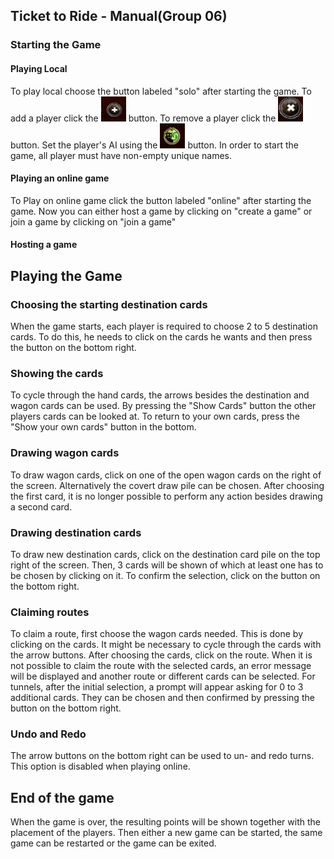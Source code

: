 ## Ticket to Ride - Manual(Group 06)

### Starting the Game
#### Playing Local
To play local choose the button labeled "solo" after starting the game.
To add a player click the <img alt="the add player button" height="40" src="plusButton.png" width="40"/> button. 
To remove a player click the <img alt="The remove player button" height="40" src="remButton.png" width="40"/> button. 
Set the player's AI using the <img height="40" src="cycAiButton.png" width="40"/> button.
In order to start the game, all player must have non-empty unique names.
#### Playing an online game
To Play on online game click the button labeled "online" after starting the game.
Now you can either host a game by clicking on "create a game" or join a game by clicking on "join a game"
#### Hosting a game
    


## Playing the Game

### Choosing the starting destination cards
When the game starts, each player is required to choose 2 to 5 destination cards. To do this, he needs to click on the
cards he wants and then press the button on the bottom right.

### Showing the cards
To cycle through the hand cards, the arrows besides the destination and wagon cards can be used. By pressing the 
"Show Cards" button the other players cards can be looked at. To return to your own cards, press the 
"Show your own cards" button in the bottom.

### Drawing wagon cards
To draw wagon cards, click on one of the open wagon cards on the right of the screen. Alternatively the covert draw pile
can be chosen. After choosing the first card, it is no longer possible to perform any action besides drawing a second
card.

### Drawing destination cards
To draw new destination cards, click on the destination card pile on the top right of the screen. Then, 3 cards will be
shown of which at least one has to be chosen by clicking on it. To confirm the selection, click on the button on the 
bottom right.

### Claiming routes
To claim a route, first choose the wagon cards needed. This is done by clicking on the cards. It might be necessary to 
cycle through the cards with the arrow buttons. After choosing the cards, click on the route. When it is not possible
to claim the route with the selected cards, an error message will be displayed and another route or different cards 
can be selected.
For tunnels, after the initial selection, a prompt will appear asking for 0 to 3 additional cards. They can be chosen
and then confirmed by pressing the button on the bottom right.

### Undo and Redo
The arrow buttons on the bottom right can be used to un- and redo turns. This option is disabled when playing online.

## End of the game
When the game is over, the resulting points will be shown together with the placement of the players.
Then either a new game can be started, the same game can be restarted or the game can be exited.
